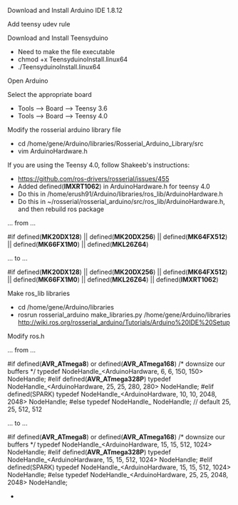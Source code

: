 Download and Install Arduino IDE 1.8.12

Add teensy udev rule

Download and Install Teensyduino
- Need to make the file executable
- chmod +x TeensyduinoInstall.linux64
- ./TeensyduinoInstall.linux64

Open Arduino

Select the appropriate board
- Tools --> Board --> Teensy 3.6
- Tools --> Board --> Teensy 4.0

Modify the rosserial arduino library file
- cd /home/gene/Arduino/libraries/Rosserial_Arduino_Library/src
- vim ArduinoHardware.h

If you are using the Teensy 4.0, follow Shakeeb's instructions:
- https://github.com/ros-drivers/rosserial/issues/455
- Added defined(__IMXRT1062__) in ArduinoHardware.h for teensy 4.0
- Do this in /home/erush91/Arduino/libraries/ros_lib/ArduinoHardware.h
- Do this in ~/rosserial/rosserial_arduino/src/ros_lib/ArduinoHardware.h, and then rebuild ros package

... from ...

#if defined(__MK20DX128__) || defined(__MK20DX256__) || defined(__MK64FX512__) || defined(__MK66FX1M0__) || defined(__MKL26Z64__)

... to ...

#if defined(__MK20DX128__) || defined(__MK20DX256__) || defined(__MK64FX512__) || defined(__MK66FX1M0__) || defined(__MKL26Z64__) || defined(__IMXRT1062__)

Make ros_lib libraries
- cd /home/gene/Arduino/libraries
- rosrun rosserial_arduino make_libraries.py /home/gene/Arduino/libraries
http://wiki.ros.org/rosserial_arduino/Tutorials/Arduino%20IDE%20Setup

Modify ros.h

... from ...

#if defined(__AVR_ATmega8__) or defined(__AVR_ATmega168__)
  /* downsize our buffers */
  typedef NodeHandle_<ArduinoHardware, 6, 6, 150, 150> NodeHandle;
#elif defined(__AVR_ATmega328P__)
  typedef NodeHandle_<ArduinoHardware, 25, 25, 280, 280> NodeHandle;
#elif defined(SPARK)
  typedef NodeHandle_<ArduinoHardware, 10, 10, 2048, 2048> NodeHandle;
#else
  typedef NodeHandle_<ArduinoHardware> NodeHandle; // default 25, 25, 512, 512

... to ...

#if defined(__AVR_ATmega8__) or defined(__AVR_ATmega168__)
  /* downsize our buffers */
  typedef NodeHandle_<ArduinoHardware, 15, 15, 512, 1024> NodeHandle;
#elif defined(__AVR_ATmega328P__)
  typedef NodeHandle_<ArduinoHardware, 15, 15, 512, 1024> NodeHandle;
#elif defined(SPARK)
  typedef NodeHandle_<ArduinoHardware, 15, 15, 512, 1024> NodeHandle;
#else
  typedef NodeHandle_<ArduinoHardware, 25, 25, 2048, 2048> NodeHandle;

-
